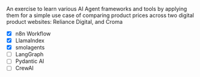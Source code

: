An exercise to learn various AI Agent frameworks and tools by applying them for a simple use case of comparing product prices across two digital product websites: Reliance Digital, and Croma

- [x] n8n Workflow
- [x] LlamaIndex
- [x] smolagents
- [ ] LangGraph
- [ ] Pydantic AI
- [ ] CrewAI
